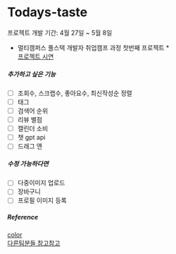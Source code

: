 # Todays-taste
프로젝트 개발 기간: 4월 27일 ~ 5월 8일 
* 멀티캠퍼스 풀스택 개발자 취업캠프 과정 첫번째 프로젝트 *    
[프로젝트 시연](https://port-0-todays-taste-4c7jj2blhe0wpv6.sel4.cloudtype.app/articles/product/)





##### 추가하고 싶은 기능
- [ ] 조회수, 스크랩수, 좋아요수, 최신작성순 정렬
- [ ] 태그
- [ ] 검색어 순위
- [ ] 리뷰 별점
- [ ] 캘린더 소비 
- [ ] 챗 gpt api
- [ ] 드래그 앤 
##### 수정 가능하다면
- [ ] 다중이미지 업로드
- [ ] 장바구니 
- [ ] 프로필 이미지 등록
##### Reference
[color](https://colorhunt.co/palette/fff8d6f7e1aea4d0a4617a55)    
[다른팀분들 참고참고](https://hg-edu.notion.site/5ef85483e9d44113aa5da3b23c16b388?v=5e106c01e18f493bbb1113eceb76d84a)
